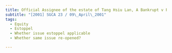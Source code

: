 ```yaml
---
title: Official Assignee of the estate of Tang Hsiu Lan, A Bankrupt v Pua Ai Seok and Others 
subtitle: "[2001] SGCA 23 / 09\_April\_2001"
tags:
  - Equity
  - Estoppel
  - Whether issue estoppel applicable
  - Whether same issue re-opened?

---
```


